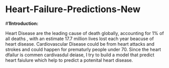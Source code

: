 # Heart-Failure-Predictions-New
#**1Introduction:**

 Heart Disease are the leading cause of death globally, accounting for 1% of all deaths , with an estimate 17.7 million lives lost each year beacuse of heart disease. 
 Cardiovascular Disease could be from heart attacks and strokes and could happen for prematurly people under 70. Since the heart dfailur is commen cardivasdul deiase, I try to build a model that predict heart faiulure which help to predict a potenital heart disease.
 
 
 
